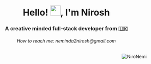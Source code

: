<h1 align="center">Hello! <img src="https://raw.githubusercontent.com/blackcater/blackcater/main/images/Hi.gif" height="32" />, I'm Nirosh</h1>

<h3 align="center">A creative minded full-stack developer from 🇱🇰</h3>

<h6 align="center">How to reach me: neminda2nirosh@gmail.com</h6>

<p align="right"> <img src="https://komarev.com/ghpvc/?username=NiroNemi&label=Profile%20views&color=blue&style=flat" alt="NiroNemi" /> </p>
